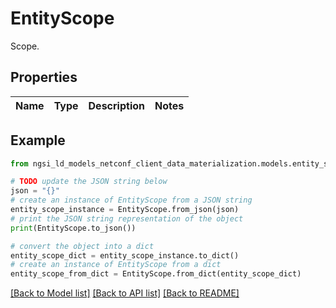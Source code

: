 # EntityScope

Scope. 

## Properties

Name | Type | Description | Notes
------------ | ------------- | ------------- | -------------

## Example

```python
from ngsi_ld_models_netconf_client_data_materialization.models.entity_scope import EntityScope

# TODO update the JSON string below
json = "{}"
# create an instance of EntityScope from a JSON string
entity_scope_instance = EntityScope.from_json(json)
# print the JSON string representation of the object
print(EntityScope.to_json())

# convert the object into a dict
entity_scope_dict = entity_scope_instance.to_dict()
# create an instance of EntityScope from a dict
entity_scope_from_dict = EntityScope.from_dict(entity_scope_dict)
```
[[Back to Model list]](../README.md#documentation-for-models) [[Back to API list]](../README.md#documentation-for-api-endpoints) [[Back to README]](../README.md)


